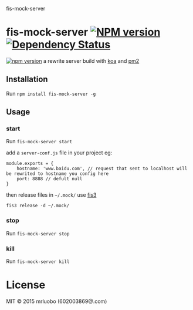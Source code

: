 fis-mock-server
 # fis-mock-server [![NPM version][npm-image]][npm-url] [![Dependency Status][daviddm-image]][daviddm-url]
[![npm version](https://badge.fury.io/js/fis-mock-server.svg)](https://badge.fury.io/js/fis-mock-server)
a rewrite server build with [koa](https://github.com/koajs/koa) and [pm2](https://github.com/Unitech/pm2)
 ## Installation

 Run `npm install fis-mock-server -g`

 ## Usage

### start
Run `fis-mock-server start`

add a `server-conf.js` file in your project
eg:
```
module.exports = {
    hostname: 'www.baidu.com', // request that sent to localhost will be rewrited to hostname you config here
    port: 8888 // defult null
}
```

then release files in `~/.mock/` use [fis3](https://github.com/fex-team/fis3)

`fis3 release -d ~/.mock/`

### stop
Run `fis-mock-server stop`

### kill

Run `fis-mock-server kill`




 # License
 MIT © 2015 mrluobo (602003869@.com)

 [npm-image]: https://badge.fury.io/js/fis-mock-server.svg
 [npm-url]: https://www.npmjs.com/package/fis-mock-server
 [daviddm-image]: https://david-dm.org/Mrluobo/fis-mock-server.svg?theme=shields.io
 [daviddm-url]: https://david-dm.org/Mrluobo/fis-mock-server.svg
